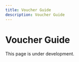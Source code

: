 ```yaml
---
title: Voucher Guide
description: Voucher Guide
---
```


# Voucher Guide

This page is under development.

<!-- TODO: Add the voucher authorization guide -->
